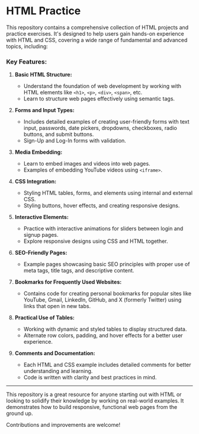 # HTML Practice

This repository contains a comprehensive collection of HTML projects and practice exercises. It's designed to help users gain hands-on experience with HTML and CSS, covering a wide range of fundamental and advanced topics, including:

### Key Features:

1. **Basic HTML Structure:**
   - Understand the foundation of web development by working with HTML elements like `<h1>`, `<p>`, `<div>`, `<span>`, etc.
   - Learn to structure web pages effectively using semantic tags.

2. **Forms and Input Types:**
   - Includes detailed examples of creating user-friendly forms with text input, passwords, date pickers, dropdowns, checkboxes, radio buttons, and submit buttons.
   - Sign-Up and Log-In forms with validation.

3. **Media Embedding:**
   - Learn to embed images and videos into web pages.
   - Examples of embedding YouTube videos using `<iframe>`.

4. **CSS Integration:**
   - Styling HTML tables, forms, and elements using internal and external CSS.
   - Styling buttons, hover effects, and creating responsive designs.

5. **Interactive Elements:**
   - Practice with interactive animations for sliders between login and signup pages.
   - Explore responsive designs using CSS and HTML together.

6. **SEO-Friendly Pages:**
   - Example pages showcasing basic SEO principles with proper use of meta tags, title tags, and descriptive content.

7. **Bookmarks for Frequently Used Websites:**
   - Contains code for creating personal bookmarks for popular sites like YouTube, Gmail, LinkedIn, GitHub, and X (formerly Twitter) using links that open in new tabs.

8. **Practical Use of Tables:**
   - Working with dynamic and styled tables to display structured data.
   - Alternate row colors, padding, and hover effects for a better user experience.

9. **Comments and Documentation:**
   - Each HTML and CSS example includes detailed comments for better understanding and learning.
   - Code is written with clarity and best practices in mind.

---

This repository is a great resource for anyone starting out with HTML or looking to solidify their knowledge by working on real-world examples. It demonstrates how to build responsive, functional web pages from the ground up.

Contributions and improvements are welcome!
